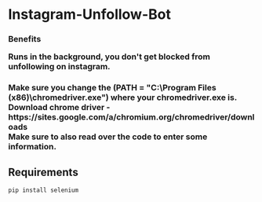 # Instagram-Unfollow-Bot

<h3>
  Benefits
  <p> 
    Runs in the background, you don't get blocked from unfollowing on instagram.
  </p>
</h3>
<h3>
  Make sure you change the (PATH = "C:\Program Files (x86)\chromedriver.exe") where your chromedriver.exe is. <br>
  Download chrome driver - https://sites.google.com/a/chromium.org/chromedriver/downloads <br>
  Make sure to also read over the code to enter some information. <br>
</h3>

## Requirements
  
```bash
pip install selenium
```

